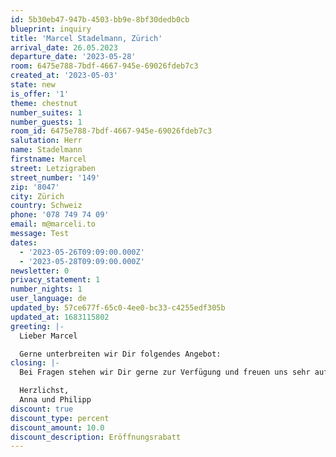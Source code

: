 ```yaml
---
id: 5b30eb47-947b-4503-bb9e-8bf30dedb0cb
blueprint: inquiry
title: 'Marcel Stadelmann, Zürich'
arrival_date: 26.05.2023
departure_date: '2023-05-28'
room: 6475e788-7bdf-4667-945e-69026fdeb7c3
created_at: '2023-05-03'
state: new
is_offer: '1'
theme: chestnut
number_suites: 1
number_guests: 1
room_id: 6475e788-7bdf-4667-945e-69026fdeb7c3
salutation: Herr
name: Stadelmann
firstname: Marcel
street: Letzigraben
street_number: '149'
zip: '8047'
city: Zürich
country: Schweiz
phone: '078 749 74 09'
email: m@marceli.to
message: Test
dates:
  - '2023-05-26T09:09:00.000Z'
  - '2023-05-28T09:09:00.000Z'
newsletter: 0
privacy_statement: 1
number_nights: 1
user_language: de
updated_by: 57ce677f-65c0-4ee0-bc33-c4255edf305b
updated_at: 1683115802
greeting: |-
  Lieber Marcel

  Gerne unterbreiten wir Dir folgendes Angebot:
closing: |-
  Bei Fragen stehen wir Dir gerne zur Verfügung und freuen uns sehr auf ein Wiedersehen!

  Herzlichst,
  Anna und Philipp
discount: true
discount_type: percent
discount_amount: 10.0
discount_description: Eröffnungsrabatt
---
```

